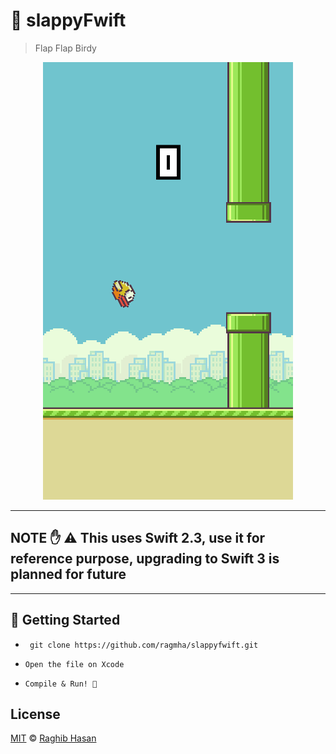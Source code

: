 # 🐤 slappyFwift

> Flap Flap Birdy

<p align="center">
  <img src="./flappy-bird.gif"/>
</p>

---

## NOTE ✋ ⚠️ This uses Swift 2.3, use it for reference purpose, upgrading to Swift 3 is planned for future

---

## 🚀 Getting Started

* ``` git clone https://github.com/ragmha/slappyfwift.git```

* ```Open the file on Xcode```

* ```Compile & Run! 🚀```


## License
[MIT](./license) © [Raghib Hasan](http://raghibm.com/)
